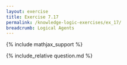 ```yaml
---
layout: exercise
title: Exercise 7.17
permalink: /knowledge-logic-exercises/ex_17/
breadcrumb: Logical Agents
---
```


{% include mathjax_support %}

<div><i class="arrow-up loader" data-chapter="knowledge-logic-exercises" data-exercise="ex_17" data-rating="0"></i></div>
{% include_relative question.md %}
